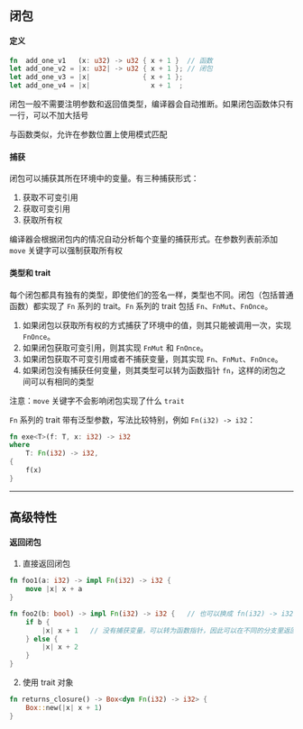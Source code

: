 ## 闭包

#### 定义

```rust
fn  add_one_v1   (x: u32) -> u32 { x + 1 }	// 函数
let add_one_v2 = |x: u32| -> u32 { x + 1 };	// 闭包
let add_one_v3 = |x|             { x + 1 };
let add_one_v4 = |x|               x + 1  ;
```

闭包一般不需要注明参数和返回值类型，编译器会自动推断。如果闭包函数体只有一行，可以不加大括号

与函数类似，允许在参数位置上使用模式匹配

#### 捕获

闭包可以捕获其所在环境中的变量。有三种捕获形式：

1. 获取不可变引用
2. 获取可变引用
3. 获取所有权

编译器会根据闭包内的情况自动分析每个变量的捕获形式。在参数列表前添加 `move` 关键字可以强制获取所有权

#### 类型和 trait

每个闭包都具有独有的类型，即使他们的签名一样，类型也不同。闭包（包括普通函数）都实现了 `Fn` 系列的 trait。`Fn` 系列的 trait 包括 `Fn`、`FnMut`、`FnOnce`。

1. 如果闭包以获取所有权的方式捕获了环境中的值，则其只能被调用一次，实现 `FnOnce`。
2. 如果闭包获取可变引用，则其实现 `FnMut` 和 `FnOnce`。
3. 如果闭包获取不可变引用或者不捕获变量，则其实现 `Fn`、`FnMut`、`FnOnce`。
4. 如果闭包没有捕获任何变量，则其类型可以转为函数指针 `fn`，这样的闭包之间可以有相同的类型

注意：`move` 关键字不会影响闭包实现了什么 `trait`

`Fn` 系列的 trait 带有泛型参数，写法比较特别，例如 `Fn(i32) -> i32`：

```rust
fn exe<T>(f: T, x: i32) -> i32
where
    T: Fn(i32) -> i32,
{
    f(x)
}
```

---

## 高级特性

#### 返回闭包

1. 直接返回闭包

```rust
fn foo1(a: i32) -> impl Fn(i32) -> i32 {
    move |x| x + a
}

fn foo2(b: bool) -> impl Fn(i32) -> i32 {	// 也可以换成 fn(i32) -> i32
    if b {
        |x| x + 1	// 没有捕获变量，可以转为函数指针，因此可以在不同的分支里返回不同的闭包
    } else {
        |x| x + 2
    }
}
```

2. 使用 trait 对象

```rust
fn returns_closure() -> Box<dyn Fn(i32) -> i32> {
    Box::new(|x| x + 1)
}
```

